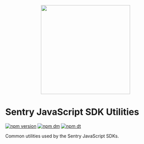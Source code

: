 <p align="center">
  <a href="https://sentry.io" target="_blank" align="center">
    <img src="https://sentry-brand.storage.googleapis.com/sentry-logo-black.png" width="280">
  </a>
  <br />
</p>

# Sentry JavaScript SDK Utilities

[![npm version](https://img.shields.io/npm/v/@sentry/utils.svg)](https://www.npmjs.com/package/@sentry/utils)
[![npm dm](https://img.shields.io/npm/dm/@sentry/utils.svg)](https://www.npmjs.com/package/@sentry/utils)
[![npm dt](https://img.shields.io/npm/dt/@sentry/utils.svg)](https://www.npmjs.com/package/@sentry/utils)

Common utilities used by the Sentry JavaScript SDKs.
